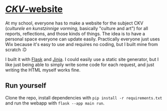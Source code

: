 # [*CKV*-website](https://ckv.gijs6.nl/)

At my school, everyone has to make a website for the subject CKV (*culturele en kunstzinnige vorming*, basically "culture and art") for all reports, reflections, and those kinds of things. The idea is to have a personal space everyone can update easily. Practically everyone just uses Wix because it's easy to use and requires no coding, but I built mine from scratch :D

I built it with [Flask](https://github.com/pallets/flask) and [Jinja](https://github.com/pallets/jinja). I could easily use a static site generator, but I like just being able to simply write some code for each request, and just writing the HTML myself works fine.

## Run yourself

Clone the repo, install dependencies with `pip install -r requirements.txt` and run the webapp with `flask --app main run`.
